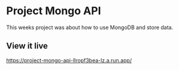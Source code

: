# Project Mongo API

This weeks project was about how to use MongoDB and store data.


## View it live

https://project-mongo-api-llropf3bea-lz.a.run.app/
